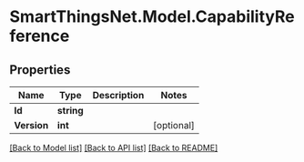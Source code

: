# SmartThingsNet.Model.CapabilityReference
## Properties

Name | Type | Description | Notes
------------ | ------------- | ------------- | -------------
**Id** | **string** |  | 
**Version** | **int** |  | [optional] 

[[Back to Model list]](../README.md#documentation-for-models) [[Back to API list]](../README.md#documentation-for-api-endpoints) [[Back to README]](../README.md)

